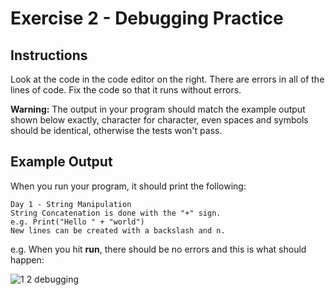 # Exercise 2 - Debugging Practice

## Instructions
Look at the code in the code editor on the right. There are errors in all of the lines of code. Fix the code so that it runs without errors.

**Warning:** The output in your program should match the example output shown below exactly, character for character, even spaces and symbols should be identical, otherwise the tests won't pass.

## Example Output
When you run your program, it should print the following:
```
Day 1 - String Manipulation
String Concatenation is done with the "+" sign.
e.g. Print("Hello " + "world")
New lines can be created with a backslash and n.
```

e.g. When you hit **run**, there should be no errors and this is what should happen:

![1 2 debugging](https://github.com/emtaylor1993/Udemy-Courses/assets/93065901/b6aa438c-494b-4fa3-9155-f21ba0ed3345)
